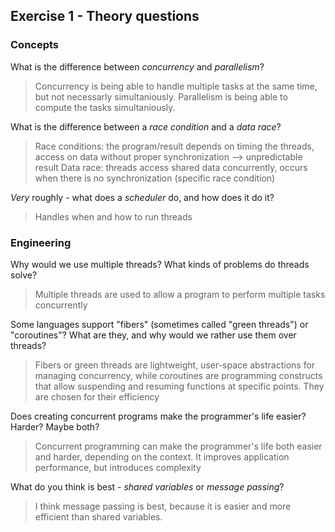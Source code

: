 Exercise 1 - Theory questions
-----------------------------

### Concepts

What is the difference between *concurrency* and *parallelism*?
> Concurrency is being able to handle multiple tasks at the same time, but not necessarly simultaniously. Parallelism is being able to compute the tasks simultaniously.

What is the difference between a *race condition* and a *data race*? 
> Race conditions: the program/result depends on timing the threads, access on data without proper synchronization --> unpredictable result
  Data race: threads access shared data concurrently, occurs when there is no synchronization (specific race condition)
 
*Very* roughly - what does a *scheduler* do, and how does it do it?
> Handles when and how to run threads


### Engineering

Why would we use multiple threads? What kinds of problems do threads solve?
> Multiple threads are used to allow a program to perform multiple tasks concurrently

Some languages support "fibers" (sometimes called "green threads") or "coroutines"? What are they, and why would we rather use them over threads?
> Fibers or green threads are lightweight, user-space abstractions for managing concurrency, while coroutines are programming constructs that allow suspending and resuming functions at specific points. They are chosen for their efficiency 

Does creating concurrent programs make the programmer's life easier? Harder? Maybe both?
> Concurrent programming can make the programmer's life both easier and harder, depending on the context. It improves application performance, but introduces complexity

What do you think is best - *shared variables* or *message passing*?
> I think message passing is best, because it is easier and more efficient than shared variables.



